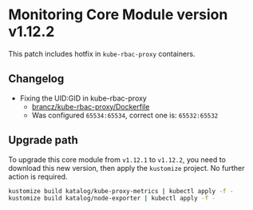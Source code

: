 # Monitoring Core Module version v1.12.2

This patch includes hotfix in `kube-rbac-proxy` containers.

## Changelog

- Fixing the UID:GID in kube-rbac-proxy
  - [brancz/kube-rbac-proxy/Dockerfile](https://github.com/brancz/kube-rbac-proxy/blob/v0.10.0/Dockerfile#L6)
  - Was configured `65534:65534`, correct one is: `65532:65532`

## Upgrade path

To upgrade this core module from `v1.12.1` to `v1.12.2`, you need to download this new version, then apply the
`kustomize` project. No further action is required.

```bash
kustomize build katalog/kube-proxy-metrics | kubectl apply -f -
kustomize build katalog/node-exporter | kubectl apply -f -
```
